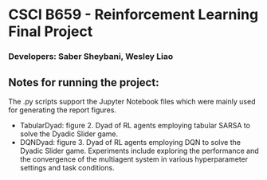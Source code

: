 # CSCI B659 - Reinforcement Learning Final Project
### Developers: Saber Sheybani, Wesley Liao

## Notes for running the project:

The .py scripts support the Jupyter Notebook files which were mainly used for generating the report figures.

- TabularDyad: figure 2. Dyad of RL agents employing tabular SARSA to solve the Dyadic Slider game.
- DQNDyad: figure 3. Dyad of RL agents employing DQN to solve the Dyadic Slider game. Experiments include exploring the performance and the convergence of the multiagent system in various hyperparameter settings and task conditions.